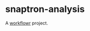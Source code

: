 # snaptron-analysis

A [workflowr][] project.

[workflowr]: https://github.com/jdblischak/workflowr
